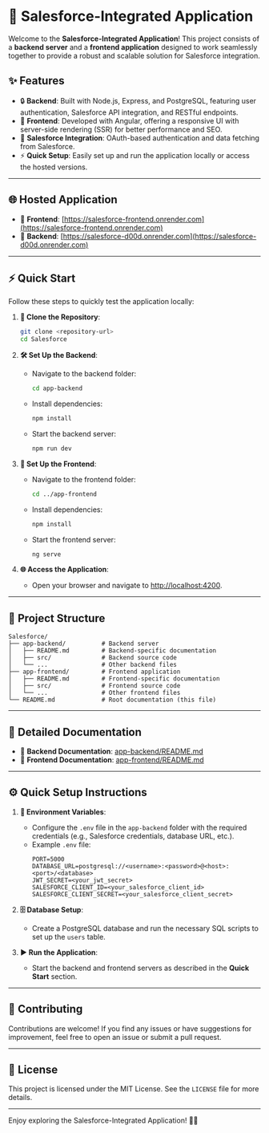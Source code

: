 # 🚀 Salesforce-Integrated Application

Welcome to the **Salesforce-Integrated Application**! This project consists of a **backend server** and a **frontend application** designed to work seamlessly together to provide a robust and scalable solution for Salesforce integration.

## ✨ Features

- 🔒 **Backend**: Built with Node.js, Express, and PostgreSQL, featuring user authentication, Salesforce API integration, and RESTful endpoints.
- 🎨 **Frontend**: Developed with Angular, offering a responsive UI with server-side rendering (SSR) for better performance and SEO.
- 🔗 **Salesforce Integration**: OAuth-based authentication and data fetching from Salesforce.
- ⚡ **Quick Setup**: Easily set up and run the application locally or access the hosted versions.

---

## 🌐 Hosted Application

- 🌟 **Frontend**: [https://salesforce-frontend.onrender.com](https://salesforce-frontend.onrender.com)
- 🌟 **Backend**: [https://salesforce-d00d.onrender.com](https://salesforce-d00d.onrender.com)

---

## ⚡ Quick Start

Follow these steps to quickly test the application locally:

1. **📂 Clone the Repository**:
   ```bash
   git clone <repository-url>
   cd Salesforce
   ```

2. **🛠️ Set Up the Backend**:
   - Navigate to the backend folder:
     ```bash
     cd app-backend
     ```
   - Install dependencies:
     ```bash
     npm install
     ```
   - Start the backend server:
     ```bash
     npm run dev
     ```

3. **🎨 Set Up the Frontend**:
   - Navigate to the frontend folder:
     ```bash
     cd ../app-frontend
     ```
   - Install dependencies:
     ```bash
     npm install
     ```
   - Start the frontend server:
     ```bash
     ng serve
     ```

4. **🌐 Access the Application**:
   - Open your browser and navigate to [http://localhost:4200](http://localhost:4200).

---

## 📁 Project Structure

```
Salesforce/
├── app-backend/          # Backend server
│   ├── README.md         # Backend-specific documentation
│   ├── src/              # Backend source code
│   └── ...               # Other backend files
├── app-frontend/         # Frontend application
│   ├── README.md         # Frontend-specific documentation
│   ├── src/              # Frontend source code
│   └── ...               # Other frontend files
└── README.md             # Root documentation (this file)
```

---

## 📖 Detailed Documentation

- 📄 **Backend Documentation**: [app-backend/README.md](app-backend/README.md)
- 📄 **Frontend Documentation**: [app-frontend/README.md](app-frontend/README.md)

---

## ⚙️ Quick Setup Instructions

1. **🔑 Environment Variables**:
   - Configure the `.env` file in the `app-backend` folder with the required credentials (e.g., Salesforce credentials, database URL, etc.).
   - Example `.env` file:
     ```env
     PORT=5000
     DATABASE_URL=postgresql://<username>:<password>@<host>:<port>/<database>
     JWT_SECRET=<your_jwt_secret>
     SALESFORCE_CLIENT_ID=<your_salesforce_client_id>
     SALESFORCE_CLIENT_SECRET=<your_salesforce_client_secret>
     ```

2. **🗄️ Database Setup**:
   - Create a PostgreSQL database and run the necessary SQL scripts to set up the `users` table.

3. **▶️ Run the Application**:
   - Start the backend and frontend servers as described in the **Quick Start** section.

---

## 🤝 Contributing

Contributions are welcome! If you find any issues or have suggestions for improvement, feel free to open an issue or submit a pull request.

---

## 📜 License

This project is licensed under the MIT License. See the `LICENSE` file for more details.

---

Enjoy exploring the Salesforce-Integrated Application! 🚀✨